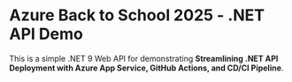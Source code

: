 # Azure Back to School 2025 - .NET API Demo

This is a simple .NET 9 Web API for demonstrating **Streamlining .NET API Deployment with Azure App Service, GitHub Actions, and CD/CI Pipeline**.

